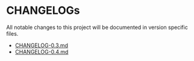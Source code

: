 # CHANGELOGs

All notable changes to this project will be documented in version specific
files.

- [CHANGELOG-0.3.md](./CHANGELOG/CHANGELOG-0.3.md)
- [CHANGELOG-0.4.md](./CHANGELOG/CHANGELOG-0.4.md)
